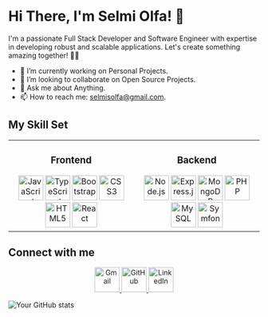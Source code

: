 # Hi There, I'm Selmi Olfa! 👋

I'm a passionate Full Stack Developer and Software Engineer with expertise in developing robust and scalable applications. Let's create something amazing together! 👨‍💻

- 🔭 I’m currently working on Personal Projects.
- 👯 I’m looking to collaborate on Open Source Projects.
- 💬 Ask me about Anything.
- 📫 How to reach me: [selmisolfa@gmail.com](mailto:selmisolfa@gmail.com).

## My Skill Set

<table>
  <tr>
    <!-- Frontend Skills -->
    <td align="center" width="50%">
      <h3>Frontend</h3>
        <img src="https://camo.githubusercontent.com/f85cece6899de7bec4dee626087a385376717cedf457d6af7d93349012447e19/68747470733a2f2f70726f66696c696e61746f722e7269736861762e6465762f736b696c6c732d6173736574732f6a6176617363726970742d6f726967696e616c2e737667" width="50" alt="JavaScript" />
      <img src="https://camo.githubusercontent.com/458c0d3ebe5ab840c6fc3e7f5e9abb5ca9252cf5624d25d21fad3c635a18ecb8/68747470733a2f2f70726f66696c696e61746f722e7269736861762e6465762f736b696c6c732d6173736574732f747970657363726970742d6f726967696e616c2e737667" width="50" alt="TypeScript" />
      <img src="https://camo.githubusercontent.com/fa13b2986e2936c2ec9b80bc1d5411137af974a1e197d2229cad0f255638be81/68747470733a2f2f70726f66696c696e61746f722e7269736861762e6465762f736b696c6c732d6173736574732f626f6f7473747261702d706c61696e2e737667" width="50" alt="Bootstrap" />
      <img src="https://upload.wikimedia.org/wikipedia/commons/d/d5/CSS3_logo_and_wordmark.svg" width="50" alt="CSS3" />
      <img src="https://camo.githubusercontent.com/0059f6336ebc9e59d21f380eb9fd024a6b06240c7bfb48415b897ab83996c209/68747470733a2f2f70726f66696c696e61746f722e7269736861762e6465762f736b696c6c732d6173736574732f68746d6c352d6f726967696e616c2d776f72646d61726b2e737667" width="50" alt="HTML5" />
            <img src="https://upload.wikimedia.org/wikipedia/commons/a/a7/React-icon.svg" width="50" alt="React" />
      <!-- Add other frontend skills here -->
    </td>
    <!-- Backend Skills -->
    <td align="center" width="50%">
      <h3>Backend</h3>
      <img src="https://camo.githubusercontent.com/d92fd3c5f5b77a42142d21a12bfdf684ef262103f0ef0d368399ad9360c5f719/68747470733a2f2f70726f66696c696e61746f722e7269736861762e6465762f736b696c6c732d6173736574732f6e6f64656a732d6f726967696e616c2d776f72646d61726b2e737667" width="50" alt="Node.js" />
      <img src="https://camo.githubusercontent.com/c2411f0432bf5a5fb76816d3066bc473d4d12069fc150740e6df21167979c6dc/68747470733a2f2f70726f66696c696e61746f722e7269736861762e6465762f736b696c6c732d6173736574732f657870726573732d6f726967696e616c2d776f72646d61726b2e737667" width="50" alt="Express.js" />
      <img src="https://camo.githubusercontent.com/bf8b262822dfe4eed0b57a840bac98fb28e04ec28e2b135933578a252259c482/68747470733a2f2f70726f66696c696e61746f722e7269736861762e6465762f736b696c6c732d6173736574732f6d6f6e676f64622d6f726967696e616c2d776f72646d61726b2e737667" width="50" alt="MongoDB" />
      <img src="https://camo.githubusercontent.com/364d63181a1b5438c1bfb88abd22d41141416d709cbe31d731a753bec26a270a/68747470733a2f2f70726f66696c696e61746f722e7269736861762e6465762f736b696c6c732d6173736574732f7068702d6f726967696e616c2e737667" width="50" alt="PHP" />
        <img src="https://camo.githubusercontent.com/d85c49baf2946a337ca5f2b9a9a13cf0c37f633505b3d695afbc5784733f3e25/68747470733a2f2f70726f66696c696e61746f722e7269736861762e6465762f736b696c6c732d6173736574732f6d7973716c2d6f726967696e616c2d776f72646d61726b2e737667" width="50" alt="MySQL" />
        <img src="https://symfony.com/logos/symfony_black_02.png" width="50" alt="Symfony" />
      <!-- Add other backend skills here -->
    </td>
  </tr>
</table>

## Connect with me

<p align="center">
  <a href="mailto:selmisolfa@gmail.com">
    <img src="https://mailsoar.fr/wp-content/uploads/2022/03/Gmail_icon_2020.svghttps://mailsoar.fr/wp-content/uploads/2022/03/Gmail_icon_2020.svg" width="50" alt="Gmail" />
  </a>
  <a href="https://github.com/olfaselmi">
    <img src="https://www.svgrepo.com/show/372859/github-badge.svg" width="50" alt="GitHub" />
  </a>
  <a href="https://www.linkedin.com/in/olfaselmi/">
    <img src="https://upload.wikimedia.org/wikipedia/commons/c/ca/LinkedIn_logo_initials.png" width="50" alt="LinkedIn" />
  </a>
</p>

![Your GitHub stats](https://github-readme-stats.vercel.app/api?username=olfaselmi&show_icons=true)









